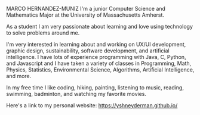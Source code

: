 MARCO HERNANDEZ-MUNIZ
I'm a junior Computer Science and Mathematics Major at the University of Massachusetts Amherst.

As a student I am very passionate about learning and love using technology to solve problems around me.

I'm very interested in learning about and working on UX/UI development, graphic design, sustainability, software development, and artificial intelligence. I have lots of experience programming with Java, C, Python, and Javascript and I have taken a variety of classes in Programming, Math, Physics, Statistics, Environmental Science, Algorithms, Artificial Intelligence, and more.

In my free time I like coding, hiking, painting, listening to music, reading, swimming, badminton, and watching my favorite movies.

Here's a link to my personal website: https://yshneyderman.github.io/
